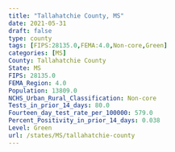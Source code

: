 ```yaml
---
title: "Tallahatchie County, MS"
date: 2021-05-31
draft: false
type: county
tags: [FIPS:28135.0,FEMA:4.0,Non-core,Green]
categories: [MS]
County: Tallahatchie County
State: MS
FIPS: 28135.0
FEMA_Region: 4.0
Population: 13809.0
NCHS_Urban_Rural_Classification: Non-core
Tests_in_prior_14_days: 80.0
Fourteen_day_test_rate_per_100000: 579.0
Percent_Positivity_in_prior_14_days: 0.038
Level: Green
url: /states/MS/tallahatchie-county
---
```



